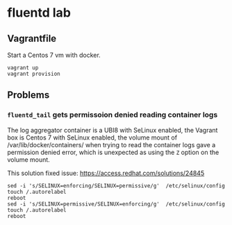 # fluentd lab


## Vagrantfile

Start a Centos 7 vm with docker.

```
vagrant up 
vagrant provision
```



## Problems

### `fluentd_tail` gets permissoion denied reading container logs

The log aggregator container is a UBI8 with SeLinux enabled, the Vagrant box is  Centos 7 with SeLinux enabled, the volume mount of /var/lib/docker/containers/ when trying to read the container logs gave a permission denied error, which is unexpected as using the `Z` option on the volume mount.

This solution fixed issue:  https://access.redhat.com/solutions/24845

```
sed -i 's/SELINUX=enforcing/SELINUX=permissive/g'  /etc/selinux/config
touch /.autorelabel
reboot
sed -i 's/SELINUX=permissive/SELINUX=enforcing/g'  /etc/selinux/config
touch /.autorelabel
reboot
```

